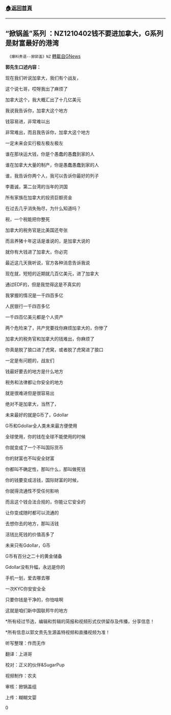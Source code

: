 ###  [:house:返回首頁](https://github.com/ourhimalayas/txt)
---

## “掀锅盖”系列 ：NZ1210402钱不要进加拿大，G系列是财富最好的港湾
` 《爆料贵语--掀郭盖》NZ` [轉載自GNews](https://gnews.org/zh-hans/1068922/)

**郭先生口述内容：**

现在我们听说加拿大，我们有个战友，

这个说七哥，哎呀我出了麻烦了

加拿大这个，我大概汇出了十几亿美元

我说我告诉你，加拿大这个地方

钱容易进，非常难以出

非常难出，而且我告诉你，加拿大这个地方

一定未来会实行极左极左极左

谁在那块运大钱，你是个愚蠢的愚蠢到家的人

谁在加拿大大量的制产，你是愚蠢愚蠢到家的人

谁，我告诉你两个人，我可以告诉你最好的列子

李嘉诚，第二台湾的当年的洪国

所有家族在加拿大的投资巨额资金

在过去几乎消失殆尽，为什么知道吗？

税，一个税能把你整死

加拿大的税务官是比美国还夸张

而且养猪十年这话是谁说的，是加拿大说的

就你有大钱进了加拿大，你必完

最近这几天我听说，官方各种消息告诉我说

现在就，短短的近期就几百亿美元，进了加拿大

通过EDF的，但是我觉得这是不真实的

我掌握的情况是一千四百多亿

人民银行一千四百多亿

一千四百亿美元都是个人资产

两个危险来了，共产党要找你麻烦加拿大的，你惨了

加拿大的税务官和加拿大的钱难出，你麻烦了

你真是脱了狼口进了虎窝，或者脱了虎窝进了狼口

一定是有问题的，战友们

钱最好要去的地方是什么地方

税务和法律都让你安全的地方

就是很难进但是很容易出

绝对不是加拿大，当然了，

未来最好的就是G币了，Gdollar

G币和Gdollar全人类未来最方便使用

全球使用，你的钱在全球不能使用的时候

你就变成了一个不叫国际货币

你的财富也不叫安全财富

你都叫不确定性，那叫什么，那叫做死钱

你的钱要变成活钱，国际财富的时候，

你就得流通性不受任何影响

而且这个钱合法合规的，你能让它安全的

让你变成随时都可以流通的

去想你去的地方，那叫活钱

活钱比死钱的价值高多了

未来只有Gdollar，G币

G币有百分之二十的黄金储备

Gdollar没有升幅，永远是你的

手机一划，爱去哪去哪

一次KYC你安安全全

只要你钱是干净的，你怕啥啊

这就是咱们新中国联邦牛的地方

\*所有经过节选，编辑和剪辑的简报和视频形式仅供留存及传播，分享信息！

\*所有信息以郭文贵先生源盖特视频和直播视频为准！



听写整理：作而无作

翻译：上进哥

校对：正义的伙伴&SugarPup

视频制作：农夫

审核：掀锅盖组

上传：糊糊文婴

0
